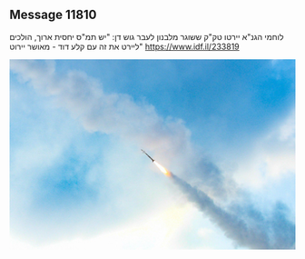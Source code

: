 ## Message 11810

לוחמי הגנ"א יירטו טק"ק ששוגר מלבנון לעבר גוש דן:
"יש תמ"ס יחסית ארוך, הולכים ליירט את זה עם קלע דוד - מאושר יירוט"
https://www.idf.il/233819

![Photo](11810/11810_photo.jpg)
